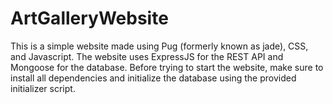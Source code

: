 # ArtGalleryWebsite
This is a simple website made using Pug (formerly known as jade), CSS, and Javascript. The website uses ExpressJS for the REST API and Mongoose for the database. Before trying to start the website, make sure to install all dependencies and initialize the database using the provided initializer script.
